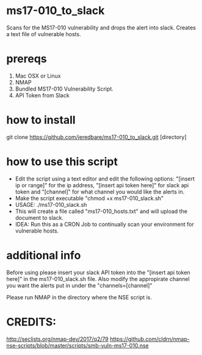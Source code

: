 # ms17-010_to_slack
Scans for the MS17-010 vulnerability and drops the alert into slack.  Creates a text file of vulnerable hosts.

# prereqs
1. Mac OSX or Linux
2. NMAP
3. Bundled MS17-010 Vulnerability Script.
4. API Token from Slack

# how to install
git clone https://github.com/jeredbare/ms17-010_to_slack.git [directory]

# how to use this script
- Edit the script using a text editor and edit the following options: "[insert ip or range]" for the ip address, "[insert api token here]" for slack api token and "[channel]" for what channel you would like the alerts in.
- Make the script executable "chmod +x ms17-010_slack.sh"
- USAGE: ./ms17-010_slack.sh
- This will create a file called "ms17-010_hosts.txt" and will upload the document to slack.
- IDEA: Run this as a CRON Job to continually scan your environment for vulnerable hosts.  

# additional info
Before using please insert your slack API token into the "[insert api token here]" in the ms17-010_slack.sh file.  Also modify the appropirate channel you want the alerts put in under the "channels=[channel]"

Please run NMAP in the directory where the NSE script is.

# CREDITS:
http://seclists.org/nmap-dev/2017/q2/79
https://github.com/cldrn/nmap-nse-scripts/blob/master/scripts/smb-vuln-ms17-010.nse
